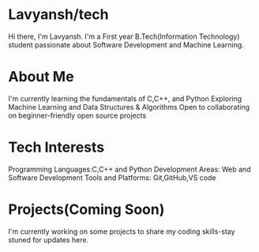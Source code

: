 # Lavyansh/tech
Hi there, I'm Lavyansh. I'm a First year B.Tech(Information Technology) student passionate about Software Development and Machine Learning.


# About Me
I'm currently learning the fundamentals of C,C++, and Python
Exploring Machine Learning and Data Structures & Algorithms
Open to collaborating on beginner-friendly open source projects

# Tech Interests
Programming Languages:C,C++ and Python
Development Areas: Web and Software Development
Tools and Platforms: Git,GitHub,VS code

# Projects(Coming Soon)
I'm currently working on some projects to share my coding skills-stay stuned for updates here.

